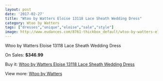 ```yaml
---
layout: post
date: '2017-02-27'
title: "Wtoo by Watters Eloise 13118 Lace Sheath Wedding Dress"
category: Wtoo by Watters
tags: ["dresses","unique","eloise","sale","style"]
image: http://www.eudances.com/8761-thickbox_default/wtoo-by-watters-eloise-13118-lace-sheath-wedding-dress.jpg
---
```

Wtoo by Watters Eloise 13118 Lace Sheath Wedding Dress

On Sales: **$346.99**
<a href="https://www.eudances.com/en/wtoo-by-watters/2962-wtoo-by-watters-eloise-13118-lace-sheath-wedding-dress.html"><amp-img layout="responsive" width="600" height="600" src="//www.eudances.com/8761-thickbox_default/wtoo-by-watters-eloise-13118-lace-sheath-wedding-dress.jpg" alt="Wtoo by Watters Eloise 13118 Lace Sheath Wedding Dress 0" /></a>
<a href="https://www.eudances.com/en/wtoo-by-watters/2962-wtoo-by-watters-eloise-13118-lace-sheath-wedding-dress.html"><amp-img layout="responsive" width="600" height="600" src="//www.eudances.com/8764-thickbox_default/wtoo-by-watters-eloise-13118-lace-sheath-wedding-dress.jpg" alt="Wtoo by Watters Eloise 13118 Lace Sheath Wedding Dress 1" /></a>
<a href="https://www.eudances.com/en/wtoo-by-watters/2962-wtoo-by-watters-eloise-13118-lace-sheath-wedding-dress.html"><amp-img layout="responsive" width="600" height="600" src="//www.eudances.com/8763-thickbox_default/wtoo-by-watters-eloise-13118-lace-sheath-wedding-dress.jpg" alt="Wtoo by Watters Eloise 13118 Lace Sheath Wedding Dress 2" /></a>
<a href="https://www.eudances.com/en/wtoo-by-watters/2962-wtoo-by-watters-eloise-13118-lace-sheath-wedding-dress.html"><amp-img layout="responsive" width="600" height="600" src="//www.eudances.com/8762-thickbox_default/wtoo-by-watters-eloise-13118-lace-sheath-wedding-dress.jpg" alt="Wtoo by Watters Eloise 13118 Lace Sheath Wedding Dress 3" /></a>

Buy it: [Wtoo by Watters Eloise 13118 Lace Sheath Wedding Dress](https://www.eudances.com/en/wtoo-by-watters/2962-wtoo-by-watters-eloise-13118-lace-sheath-wedding-dress.html "Wtoo by Watters Eloise 13118 Lace Sheath Wedding Dress")

View more: [Wtoo by Watters](https://www.eudances.com/en/49-wtoo-by-watters "Wtoo by Watters")